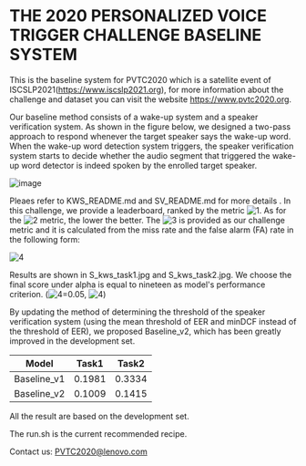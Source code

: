 # THE 2020 PERSONALIZED VOICE TRIGGER CHALLENGE BASELINE SYSTEM

This is the baseline system for PVTC2020 which is a satellite event of ISCSLP2021(https://www.iscslp2021.org), for more information about the challenge and dataset you can visit the website https://www.pvtc2020.org. 

Our baseline method consists of a wake-up system and a speaker verification system. As shown in the figure below, we designed a two-pass approach to respond whenever the target speaker says the wake-up word. When the wake-up word detection system triggers, the speaker verification system starts to decide whether the audio segment that triggered the wake-up word detector is indeed spoken by the enrolled target speaker.

![image](https://github.com/jiay7/THE-2020-PERSONALIZED-VOICE-TRIGGER-CHALLENGE-BASELINE-SYSTEM/blob/master/wake_sv.png)

Pleaes refer to KWS_README.md and SV_README.md for more details
.
In this challenge, we provide a leaderboard, ranked by the metric ![1](http://latex.codecogs.com/svg.latex?score_{wake-up}). As for the ![2](http://latex.codecogs.com/svg.latex?score_{wake-up}) metric, the lower the better. The ![3](http://latex.codecogs.com/svg.latex?score_{wake-up}) is provided as our challenge metric and it is calculated from the miss rate and the false alarm (FA) rate in the following form:

![4](http://latex.codecogs.com/svg.latex?\begin{equation}score_{wake-up}=Miss+alpha*FA\end{equation})

Results are shown in S_kws_task1.jpg and S_kws_task2.jpg.  We choose the final score under alpha is equal to nineteen as model's performance criterion. (![4](http://latex.codecogs.com/svg.latex?p_{target})=0.05, ![4](http://latex.codecogs.com/svg.latex?\begin{equation}score_{wake-up}=(p_{target}*Miss+(1-p_{target})*FA)*20\end{equation}))

By updating the method of determining the threshold of the speaker verification system (using the mean threshold of EER and minDCF instead of the threshold of EER), we proposed Baseline_v2, which has been greatly improved in the development set.

| Model | Task1 | Task2 |
| :----:| :----: | :----: |
| Baseline_v1 | 0.1981 | 0.3334 |
| Baseline_v2 | 0.1009 | 0.1415 |

All the result are based on the development set.

The run.sh is the current recommended recipe.



Contact us: PVTC2020@lenovo.com

